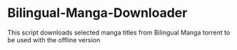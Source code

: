 # Bilingual-Manga-Downloader
This script downloads selected manga titles from Bilingual Manga torrent to be used with the offline version
